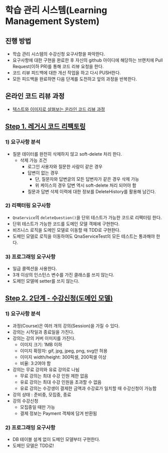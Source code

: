 # 학습 관리 시스템(Learning Management System)
## 진행 방법
* 학습 관리 시스템의 수강신청 요구사항을 파악한다.
* 요구사항에 대한 구현을 완료한 후 자신의 github 아이디에 해당하는 브랜치에 Pull Request(이하 PR)를 통해 코드 리뷰 요청을 한다.
* 코드 리뷰 피드백에 대한 개선 작업을 하고 다시 PUSH한다.
* 모든 피드백을 완료하면 다음 단계를 도전하고 앞의 과정을 반복한다.

## 온라인 코드 리뷰 과정
* [텍스트와 이미지로 살펴보는 온라인 코드 리뷰 과정](https://github.com/next-step/nextstep-docs/tree/master/codereview)

## [Step 1. 레거시 코드 리팩토링](https://edu.nextstep.camp/s/E42ziiPQ/ls/kBsFbvS7)
### 1) 요구사항 분석
- 질문 데이터를 완전히 삭제하지 않고 soft-delete 처리 한다.
  - 삭제 가능 조건
    - 로그인 사용자와 질문한 사람이 같은 경우
    - 답변이 없는 경우
      - 단, 질문자와 답변글의 모든 답변자가 같은 경우 삭제 가능 
      - 위 케이스의 경우 답변 역시 soft-delete 처리 되어야 함
    - 질문과 답변 삭제 이력에 대한 정보를 DeleteHistory를 활용해 남긴다.

### 2) 리팩터링 요구사항
- `QnaService`의 `deleteQuestion()`을 단위 테스트가 가능한 코드로 리팩터링 한다.
- 단위 테스트가 가능한 코드를 도메인 모델 객체에 구현한다.
- 비즈니스 로직을 도메인 모델로 이동할 때 TDD로 구현한다.
- 도메인 모델로 로직을 이동하여도 QnaServiceTest의 모든 테스트는 통과해야 한다.

### 3) 프로그래밍 요구사항
- 일급 콜렉션을 사용한다.
- 3개 이상의 인스턴스 변수를 가진 클래스를 쓰지 않는다.
- 도메인 모델에 setter를 쓰지 않는다.

## [Step 2. 2단계 - 수강신청(도메인 모델)](https://edu.nextstep.camp/s/E42ziiPQ/ls/LvwpkdkF)
### 1) 요구사항 분석
- 과정(Course)은 여러 개의 강의(Session)을 가질 수 있다.
- 강의는 시작일과 종료일을 가진다.
- 강의는 강의 커버 이미지를 가진다.
  - 이미지 크기: 1MB 이하
  - 이미지 확장자: gif, jpg, jpeg, png, svg만 허용
  - 이미지 width/height: 300픽셀, 200픽셀 이상
  - 비율: 3:2여야 함
- 강의는 무료 강의와 유료 강의로 나뉨
  - 무료 강의는 최대 수강 인원 제한 없음
  - 유료 강의는 최대 수강 인원을 초과할 수 없음
  - 유료 강의는 수강생이 결제한 금액과 수강료가 일치할 때 수강신청이 가능함
- 강의 상태 : 준비중, 모집중, 종료
- 강의 수강신청
  - 모집중일 때만 가능
  - 결제 정보는 Payment 객체에 담겨 반환됨

### 2) 프로그래밍 요구사항
- DB 테이블 설계 없이 도메인 모델부터 구현한다.
- 도메인 모델은 TDD로!